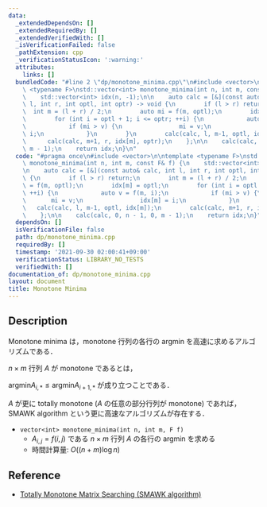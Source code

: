 ```yaml
---
data:
  _extendedDependsOn: []
  _extendedRequiredBy: []
  _extendedVerifiedWith: []
  _isVerificationFailed: false
  _pathExtension: cpp
  _verificationStatusIcon: ':warning:'
  attributes:
    links: []
  bundledCode: "#line 2 \"dp/monotone_minima.cpp\"\n#include <vector>\n\ntemplate\
    \ <typename F>\nstd::vector<int> monotone_minima(int n, int m, const F& f) {\n\
    \    std::vector<int> idx(n, -1);\n\n    auto calc = [&](const auto& calc, int\
    \ l, int r, int optl, int optr) -> void {\n        if (l > r) return;\n      \
    \  int m = (l + r) / 2;\n        auto mi = f(m, optl);\n        idx[m] = optl;\n\
    \        for (int i = optl + 1; i <= optr; ++i) {\n            auto v = f(m, i);\n\
    \            if (mi > v) {\n                mi = v;\n                idx[m] =\
    \ i;\n            }\n        }\n        calc(calc, l, m-1, optl, idx[m]);\n  \
    \      calc(calc, m+1, r, idx[m], optr);\n    };\n\n    calc(calc, 0, n - 1, 0,\
    \ m - 1);\n    return idx;\n}\n"
  code: "#pragma once\n#include <vector>\n\ntemplate <typename F>\nstd::vector<int>\
    \ monotone_minima(int n, int m, const F& f) {\n    std::vector<int> idx(n, -1);\n\
    \n    auto calc = [&](const auto& calc, int l, int r, int optl, int optr) -> void\
    \ {\n        if (l > r) return;\n        int m = (l + r) / 2;\n        auto mi\
    \ = f(m, optl);\n        idx[m] = optl;\n        for (int i = optl + 1; i <= optr;\
    \ ++i) {\n            auto v = f(m, i);\n            if (mi > v) {\n         \
    \       mi = v;\n                idx[m] = i;\n            }\n        }\n     \
    \   calc(calc, l, m-1, optl, idx[m]);\n        calc(calc, m+1, r, idx[m], optr);\n\
    \    };\n\n    calc(calc, 0, n - 1, 0, m - 1);\n    return idx;\n}"
  dependsOn: []
  isVerificationFile: false
  path: dp/monotone_minima.cpp
  requiredBy: []
  timestamp: '2021-09-30 02:00:41+09:00'
  verificationStatus: LIBRARY_NO_TESTS
  verifiedWith: []
documentation_of: dp/monotone_minima.cpp
layout: document
title: Monotone Minima
---
```


## Description

Monotone minima は，monotone 行列の各行の argmin を高速に求めるアルゴリズムである．

$n \times m$ 行列 $A$ が monotone であるとは，

$\mathrm{argmin} A_{i,\ast} \leq \mathrm{argmin} A_{i+1,\ast}$ が成り立つことである．

$A$ が更に totally monotone ($A$ の任意の部分行列が monotone) であれば，SMAWK algorithm という更に高速なアルゴリズムが存在する．

- `vector<int> monotone_minima(int n, int m, F f)`
    - $A_{i,j}=f(i,j)$ である $n \times m$ 行列 $A$ の各行の argmin を求める
    - 時間計算量: $O((n + m)\log n)$

## Reference

- [Totally Monotone Matrix Searching (SMAWK algorithm)](https://topcoder-g-hatena-ne-jp.jag-icpc.org/spaghetti_source/20120923/)